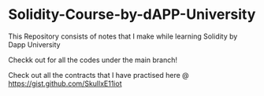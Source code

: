 # Solidity-Course-by-dAPP-University
This Repository consists of notes that I make while learning Solidity by Dapp University


Checkk out for all the codes under the main branch!

Check out all the contracts that I have practised here @ https://gist.github.com/SkullxE11iot
